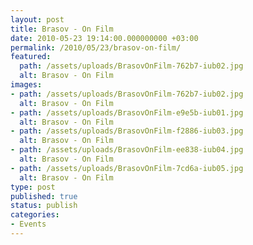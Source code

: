 ```yaml
---
layout: post
title: Brasov - On Film
date: 2010-05-23 19:14:00.000000000 +03:00
permalink: /2010/05/23/brasov-on-film/
featured:
  path: /assets/uploads/BrasovOnFilm-762b7-iub02.jpg
  alt: Brasov - On Film
images:
- path: /assets/uploads/BrasovOnFilm-762b7-iub02.jpg
  alt: Brasov - On Film
- path: /assets/uploads/BrasovOnFilm-e9e5b-iub01.jpg
  alt: Brasov - On Film
- path: /assets/uploads/BrasovOnFilm-f2886-iub03.jpg
  alt: Brasov - On Film
- path: /assets/uploads/BrasovOnFilm-ee838-iub04.jpg
  alt: Brasov - On Film
- path: /assets/uploads/BrasovOnFilm-7cd6a-iub05.jpg
  alt: Brasov - On Film
type: post
published: true
status: publish
categories:
- Events
---
```

